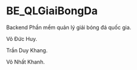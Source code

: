 # BE_QLGiaiBongDa
Backend Phần mềm quản lý giải bóng đá quốc gia.

Võ Đức Huy.

Trần Duy Khang.

Võ Nhất Khanh.